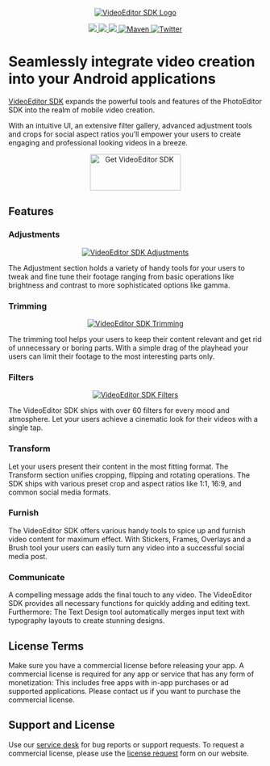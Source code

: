 <!-- ------------------------------------------------------- --|
 |-- ------------------------------------------------------- --|
 |-- ----This file is automatically generated by grovvy.---- --|
 |-- Do not modify this file -- YOUR CHANGES WILL BE ERASED! --|
 |-- ------------------------------------------------------- --|
 |-- ------------------------------------------------------- -->
<p align="center">
    <a target="_blank" href="https://www.videoeditorsdk.com/?utm_campaign=Projects&utm_source=Github&utm_medium=VESDK&utm_content=Android"><img src="https://static.photoeditorsdk.com/vesdk/vesdk-logo-s.svg" alt="VideoEditor SDK Logo"/></a>
</p>
<p align="center">
  <a href="http://developer.android.com/guide/topics/manifest/uses-sdk-element.html#ApiLevels">
    <img src="https://img.shields.io/badge/MIN_SDK-18-B8D529.svg?style=flat">
    <img src="https://img.shields.io/badge/BUILD_SDK-29-92D230.svg?style=flat">
  </a>
  <a href="https://www.photoeditorsdk.com/documentation/android/getting-started">
    <img src="https://img.shields.io/badge/platform-android-2DC25C.svg?style=flat">
  </a>
  <a href="https://artifactory.img.ly/artifactory/imgly/ly/img/android/pesdk/">
    <img src="https://img.shields.io/badge/VERSION-8.1.2-007ec6.svg?style=flat" alt="Maven">
  </a>
  <a href="http://twitter.com/PhotoEditorSDK">
    <img src="https://img.shields.io/badge/twitter-@PhotoEditorSDK-8646E2.svg?style=flat" alt="Twitter">
  </a>
</p>


# Seamlessly integrate video creation into your Android applications
[VideoEditor SDK](https://videoeditorsdk.com/?utm_campaign=Projects&utm_source=Github&utm_medium=VESDK&utm_content=Android) expands the powerful tools and features of the PhotoEditor SDK into the realm of mobile video creation.

With an intuitive UI, an extensive filter gallery, advanced adjustment tools and crops for social aspect ratios you’ll empower your users to create engaging and professional looking videos in a breeze.
  
<p align="center">
    <a target="_blank" href="https://account.photoeditorsdk.com/pricing?product=vesdk&?utm_campaign=Projects&utm_source=Github&utm_medium=VESDK&utm_content=Android"><img src="https://github.com/imgly/vesdk-android-demo/blob/master/CTA.png" alt="Get VideoEditor SDK" width="180" height="72" border="0" /></a>
</p>
<p align="center"> 


## Features

### Adjustments

<p align="center">
    <a target="_blank" href="https://www.videoeditorsdk.com/?utm_campaign=Projects&utm_source=Github&utm_medium=VESDK&utm_content=Android"><img src="https://video.photoeditorsdk.com/assets/img/feature-adjustments.png" alt="VideoEditor SDK Adjustments"/></a>
</p>
<p align="center">

The Adjustment section holds a variety of handy tools for your users to tweak and fine tune their footage ranging from basic operations like brightness and contrast to more sophisticated options like gamma.

### Trimming

<p align="center">
    <a target="_blank" href="https://www.videoeditorsdk.com/?utm_campaign=Projects&utm_source=Github&utm_medium=VESDK&utm_content=Android"><img src="https://video.photoeditorsdk.com/assets/img/feature-trimming.png" alt="VideoEditor SDK Trimming"/></a>
</p>
<p align="center">

The trimming tool helps your users to keep their content relevant and get rid of unnecessary or boring parts. With a simple drag of the playhead your users can limit their footage to the most interesting parts only.

### Filters

<p align="center">
    <a target="_blank" href="https://www.videoeditorsdk.com/?utm_campaign=Projects&utm_source=Github&utm_medium=VESDK&utm_content=Android"><img src="https://video.photoeditorsdk.com/assets/img/feature-filters.png" alt="VideoEditor SDK Filters"/></a>
</p>
<p align="center">

The VideoEditor SDK ships with over 60 filters for every mood and atmosphere. Let your users achieve a cinematic look for their videos with a single tap.

### Transform

Let your users present their content in the most fitting format. The Transform section unifies cropping, flipping and rotating operations. The SDK ships with various preset crop and aspect ratios like 1:1, 16:9, and common social media formats.

### Furnish

The VideoEditor SDK offers various handy tools to spice up and furnish video content for maximum effect. With Stickers, Frames, Overlays and a Brush tool your users can easily turn any video into a successful social media post.

### Communicate

A compelling message adds the final touch to any video. The VideoEditor SDK provides all necessary functions for quickly adding and editing text. Furthermore: The Text Design tool automatically merges input text with typography layouts to create stunning designs.

## License Terms
Make sure you have a commercial license before releasing your app. A commercial license is required for any app or service that has any form of monetization: This includes free apps with in-app purchases or ad supported applications. Please contact us if you want to purchase the commercial license.

## Support and License
Use our [service desk](https://support.videoeditorsdk.com) for bug reports or support requests. To request a commercial license, please use the [license request](https://account.photoeditorsdk.com/pricing?product=vesdk&?utm_campaign=Projects&utm_source=Github&utm_medium=VESDK&utm_content=Android) form on our website.
